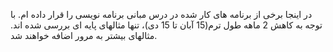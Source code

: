 در اینجا برخی از برنامه های کار شده در درس مبانی برنامه نویسی را قرار داده ام. با توجه به کاهش 2 ماهه طول ترم(15 آبان تا 15 دی)، تنها مثالهای پایه ای بررسی شده اند. مثالهای بیشتر به مرور اضافه خواهند شد. 

